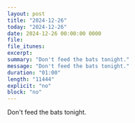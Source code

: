 ```yaml
---
layout: post
title: "2024-12-26"
today: "2024-12-26"
date: 2024-12-26 00:00:00 0000
file:
file_itunes:
excerpt:
summary: "Don't feed the bats tonight."
message: "Don't feed the bats tonight."
duration: "01:00"
length: "11444"
explicit: "no"
block: "no"
---
```

Don't feed the bats tonight.

